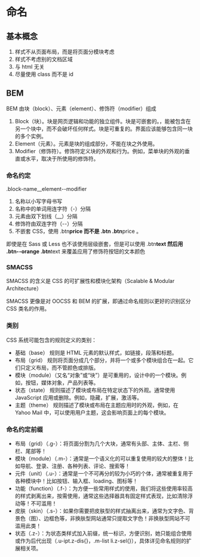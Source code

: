 # 命名

## 基本概念

1. 样式不从页面布局，而是将页面分模块考虑
2. 样式不考虑别的文档区域
3. 与 html 无关
4. 尽量使用 class 而不是 id

## BEM

BEM 由块（block）、元素（element）、修饰符（modifier）组成

1. Block（块）。块是网页逻辑和功能的独立组件。块是可嵌套的。，能被包含在另一个块中，而不会破坏任何样式。块是可重复的。界面应该能够包含同一块的多个实例。
2. Element（元素）。元素是块的组成部分，不能在块之外使用。
3. Modifier（修饰符）。修饰符定义块的外观和行为。例如，菜单块的外观的垂直或水平，取决于所使用的修饰符。

### 命名约定

.block-name\_\_element--modifier

1. 名称以小写字母书写
2. 名称中的单词用连字符（-）分隔
3. 元素由双下划线（\_\_）分隔
4. 修饰符由双连字符（--）分隔
5. 不嵌套 CSS，使用 .btn**price 而不是 .btn .btn**price 。

即使是在 Sass 或 Less 也不该使用层级嵌套，但是可以使用 .btn**text 然后用 .btn--orange .btn**text 来覆盖应用了修饰符按钮的文本颜色

### SMACSS

SMACSS 的含义是 CSS 的可扩展性和模块化架构（Scalable & Modular Architecture）

SMACSS 更像是对 OOCSS 和 BEM 的扩展，即通过命名规则以更好的识别区分 CSS 类名的作用。

### 类别

CSS 系统可能包含的规则定义的类别：

- 基础（base） 规则是 HTML 元素的默认样式，如链接，段落和标题。
- 布局（grid） 规则将页面分成几个部分，并将一个或多个模块组合在一起。它们只定义布局，而不管颜色或排版。
- 模块（module）（又名“对象”或“块”）是可重用的，设计中的一个模块。例如，按钮，媒体对象，产品列表等。
- 状态（state） 规则描述了模块或布局在特定状态下的外观。通常使用 JavaScript 应用或删除。例如，隐藏，扩展，激活等。
- 主题（theme） 规则描述了模块或布局在主题应用时的外观，例如，在 Yahoo Mail 中，可以使用用户主题，这会影响页面上的每个模块。

### 命名约定前缀

- 布局（grid）（.g-）：将页面分割为几个大块，通常有头部、主体、主栏、侧栏、尾部等！
- 模块（module）（.m-）：通常是一个语义化的可以重复使用的较大的整体！比如导航、登录、注册、各种列表、评论、搜索等！
- 元件（unit）（.u-）：通常是一个不可再分的较为小巧的个体，通常被重复用于各种模块中！比如按钮、输入框、loading、图标等！
- 功能（function）（.f-）：为方便一些常用样式的使用，我们将这些使用率较高的样式剥离出来，按需使用，通常这些选择器具有固定样式表现，比如清除浮动等！不可滥用！
- 皮肤（skin）（.s-）：如果你需要把皮肤型的样式抽离出来，通常为文字色、背景色（图）、边框色等，非换肤型网站通常只提取文字色！非换肤型网站不可滥用此类！
- 状态（.z-）：为状态类样式加入前缀，统一标识，方便识别，她只能组合使用或作为后代出现（.u-ipt.z-dis{}，.m-list li.z-sel{}），具体详见命名规则的扩展相关项。
